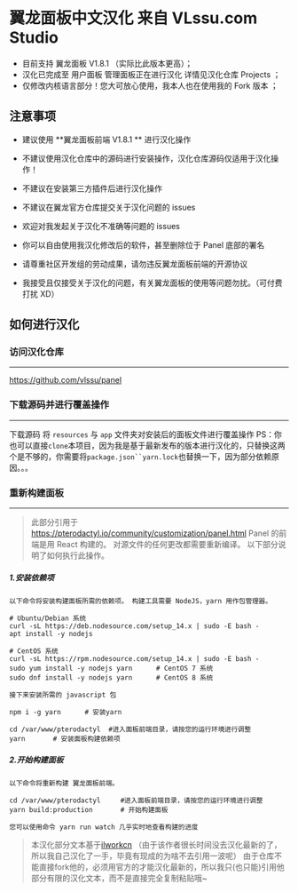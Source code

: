 # 翼龙面板中文汉化 来自 VLssu.com Studio

- 目前支持 翼龙面板 V1.8.1 （实际比此版本更高）；
- 汉化已完成至 用户面板 管理面板正在进行汉化 详情见汉化仓库 Projects ；
- 仅修改内核语言部分！您大可放心使用，我本人也在使用我的 Fork 版本 ；

## 注意事项
- 建议使用 **翼龙面板前端 V1.8.1 ** 进行汉化操作

- 不建议使用汉化仓库中的源码进行安装操作，汉化仓库源码仅适用于汉化操作！

- 不建议在安装第三方插件后进行汉化操作

- 不建议在翼龙官方仓库提交关于汉化问题的 issues

- 欢迎对我发起关于汉化不准确等问题的 issues

- 你可以自由使用我汉化修改后的软件，甚至删除位于 Panel 底部的署名

- 请尊重社区开发组的劳动成果，请勿违反翼龙面板前端的开源协议

- 我接受且仅接受关于汉化的问题，有关翼龙面板的使用等问题勿扰。（可付费打扰 XD）





## 如何进行汉化

### 访问汉化仓库
                
----
https://github.com/vlssu/panel

### 下载源码并进行覆盖操作
                
----
下载源码 将 `resources` 与 `app` 文件夹对安装后的面板文件进行覆盖操作
PS：你也可以直接`clone`本项目，因为我是基于最新发布的版本进行汉化的，只替换这两个是不够的，你需要将`package.json``yarn.lock`也替换一下，因为部分依赖原因。。。


### 重新构建面板
                
----
> 此部分引用于 https://pterodactyl.io/community/customization/panel.html
> Panel 的前端是用 React 构建的。 对源文件的任何更改都需要重新编译。
以下部分说明了如何执行此操作。 

##### 1.安装依赖项
`以下命令将安装构建面板所需的依赖项。 构建工具需要 NodeJS，yarn 用作包管理器。`
```
# Ubuntu/Debian 系统
curl -sL https://deb.nodesource.com/setup_14.x | sudo -E bash -
apt install -y nodejs

# CentOS 系统
curl -sL https://rpm.nodesource.com/setup_14.x | sudo -E bash -
sudo yum install -y nodejs yarn      # CentOS 7 系统
sudo dnf install -y nodejs yarn      # CentOS 8 系统
```
`接下来安装所需的 javascript 包`
```
npm i -g yarn      # 安装yarn

cd /var/www/pterodactyl  #进入面板前端目录，请按您的运行环境进行调整
yarn       # 安装面板构建依赖项
```
##### 2.开始构建面板
`以下命令将重新构建 翼龙面板前端。`
```
cd /var/www/pterodactyl     #进入面板前端目录，请按您的运行环境进行调整
yarn build:production       # 开始构建面板
```

`您可以使用命令 yarn run watch 几乎实时地查看构建的进度`

> 本汉化部分文本基于[ilworkcn](https://github.com/ilworkcn) （由于该作者很长时间没去汉化最新的了，所以我自己汉化了一手，毕竟有现成的为啥不去引用一波呢）
> 由于仓库不能直接fork他的，必须用官方的才能汉化最新的，所以我只(也只能)引用他部分有限的汉化文本，而不是直接完全复制粘贴哦~
